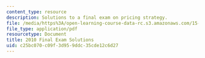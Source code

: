 ```yaml
---
content_type: resource
description: Solutions to a final exam on pricing strategy.
file: /media/https%3A/open-learning-course-data-rc.s3.amazonaws.com/15-818-pricing-spring-2010/c25bc070c09f3d959ddc35cde12c6d27_MIT15_818S10_soln10.pdf
file_type: application/pdf
resourcetype: Document
title: 2010 Final Exam Solutions
uid: c25bc070-c09f-3d95-9ddc-35cde12c6d27
---
```

